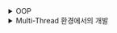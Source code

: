 
<details>

<summary>OOP</summary>

## OOP(Object Oriented Programing)

핵심은 객체와 클래스

- 데이터는 객체의 속성과 상태를 나타낼 수 있다.
- 행동은 스스로 변화하고 다른 물체와 소통할 수 있는 능력이다.

### 클래스와 객체

객체는 클래스의 인스턴스

각각의 객체는 상태, 행동, 그리고 식별자를 가지고 있다.

객체들은 서로간의 호출을 통해 통신할 수 있으며 이를 `message passing`이라고 한다.

하나의 클래스를 통해 필요로 하는 어플리케이션에 여러 개의 객체를 생성할 수 있다.

각 객체의 식별은 일반적으로 JVM에 의해 유지되며 자바 객체를 만들 때마다 JVM은 각 객체에 대한 해시코드를 만들고 할당하게 된다.

이를 통해 JVM은 모든 개체가 고유하게 식별되도록 한다.

### 생성자

생성자는 반환값이 없는 특수한 메서드

생성자의 이름은 항상 클래스의 이름과 동일하며, 초기 객체 상태를 설정하기 위한 매개 변수를 사용할 수도 있다.

생성자를 작성하지 않는 경우 JVM은 기본 생성자를 할당하며, 이는 매개변수를 허용하지 않기 때문에 매개변수가 필요한 경우에는 개발자가 직접 생성자를 작성해야 한다.

### 4가지 특징

**1. 추상화(Abstraction)**

컨텍스트와 관련이 없는 정보를 숨기거나 관련된 정보만 알 수 있도록 하는 것

- 데이터 추상화
  - 복잡한 데이터 형태를 생성하기 위해 작은 데이터 타입을 사용하는 방법


- 제어 추상화
  - 어떤 클래스의 메소드를 사용하는 사용자에게 해당 메소드의 작동방식과 같은 로직을 숨기기 위해 사용
  - 메소드 내 로직이 변경되더라도 실제 사용자는 변경된 내용과 관계없이 이전과 동일하게 메소드를 사용할 수 있다.
  - 로직이 변경되더라도 사용자에게 영향을 주지 않는다.



**2. 캡슐화(Encapsulation)**

관련이 있는 변수와 함수를 하나의 클래스로 묶고 외부에서 쉽게 접근하지 못하도록 은닉하는 것

객체의 직접적인 접근을 막고, 외부에서 내부의 정보에 직접 접근하거나 변경할 수 없다.

객체가 제공하는 필드와 메서드를 통해서만 접근이 가능하다.

**정보 은닉**

모든 객체지향 언어적 요소를 활용해 객체에 대한 구체적인 정보를 노출시키지 않도록 하는 기법

종류
- 객체의 구체적인 타입 은닉(상위 타입 캐스팅)
- 객체의 필드 및 메소드 은닉(캡슐화)
- 구현 은닉(인터페이스 및 추상 클래스 기반의 구현)

**정보 은닉의 목적**

- 코드가 타입, 메소드, 구현에 의존하는 것을 막음으로써 객체간의 구체적인 결합도를 약화시켜 교체나 변경이 쉽도록 함
- 동일한 타입의 달느 구현 객체들을 교체함으로써 동적 기능 변경 가능
- 연동할 구체적인 구현이 없는 상태에서도 인터페이스만으로 정확한 연동 코드의 생성이 가능하다.



**3. 상속(Inheritance)**

하나의 클래스가 부모 클래스의 속성과 행동을 얻게 되는 방법

코드의 재사용성과 유지보수를 위해 사용

`extends` 키워드를 통해 사용할 수 있으며, 상속되는 클래스를 super 클래스, 새롭게 생성된 클래스를 sub 클래스라고 한다.

sub 클래스는 super 클래스의 non-private 멤버들을 상속받게 되며, 생성자는 멤버가 아니기 때문에 상속되지 않는다.

하지만 sub 클래스에서 super 클래스의 생성자를 호출할 수 있다.


**4. 다형성(polymorphism)**

같은 자료형에 여러가지 객체를 대입해 다양한 결과를 얻어내는 성질

이를 통해 동일한 이름을 가진 여러 형태의 메소드들을 만들 수 있다.

- compile time polymorphism
  - 컴파일러가 필요한 모든 정보를 가지고 있고, 프로그램 컴파일 중에 호출할 방법을 알기 때문에 컴파일 시간에 적절한 메소드를 각각의 객체에 바인딩할 수 있다.
  - 정적 바인딩이나 early binding 이라고도 불린다.
  - 메소드 오버로딩을 통해 사용되며, 이를 통해 메소드의 매개변수의 형태가 달라질 수 있다.


- runtime polymorphism
  - 동적 바인딩이라고 불리며 메소드 오버라이딩과 관련이 있다.
  - 일반적으로 런타임 다형성은 부모 클래스와 자식 클래스가 존재할 때 사용되는데 부모자식 클래스에 존재하는 메소드를 실행시키게 되면 런타임 과정에서 해당 인스턴스에 맞는 메소드를 호출하게 된다.



### 5대 원칙(SOLID 원칙)

- 단일 책임 원칙(SPR, Single Responsibility Principle)
  - 모든 클래스는 각각 하나의 책임만 가져야 한다.
  - 클래스는 그 책임을 완전히 캡슐화해야 한다.

  
- 개방-폐쇄 원칙(OCP, Open Closed Principle)
  - 확장에는 열려있고 수정에는 닫혀있어야 한다.
  - 기존 코드를 변경하지 않으면서 기능을 추가할 수 있도록 설계되어야 한다.


- 리스코프 치환 원칙(LSP, Liskov Substitution Principle)
  - 자식 클래스는 언제나 자신의 부모 클래스를 대체할 수 있다.
  - 즉, 부모 클래스가 들어갈 자리에 자식 클래스를 넣어도 잘 작동해야 한다.
  - 자식 클래스는 부모 클래스의 책임을 무시하거나 재정의하지 않고 확장만 수행해야 한다.


- 인터페이스 분리 원칙(ISP, Interface Segregation Principle)
  - 한 클래스는 자신이 사용하지 않는 인터페이스는 구현하지 말아야 한다.


- 의존 역전 원칙(DIP, Dependency Inversion Principle)
  - 의존 관계를 맺을 때 변화하기 쉬운 것 또는 자주 변화하는 것보다 변하기 어려운 것, 거의 변하지 않는 것에 의존해야 한다.
  - 즉, 구체적인 클래스보다 인터페이스나 추상 클래스와 관계를 맺어야 한다.


**reference** <br>
https://velog.io/@vincentj2/JAVA-OOP란 <br>
https://sarguments.me/encapsulation-vs-information-hiding/ <br>
https://hckcksrl.medium.com/solid-원칙-182f04d0d2b

</details>


<details>

<summary>Multi-Thread 환경에서의 개발</summary>

## Multi-Thread 환경에서의 개발

### Thread

- 프로그램 내에서 실행되는 프로그램 제어 흐름(실행 단위)을 말한다.
- 한 프로그램에 여러 개의 스레드가 존재할 수 있다.
- 프로그램 코드를 한 줄씩 실행하는 것이 스레드의 역할이다. (=실행제어)
- 스레드란 곧 프로그램을 실행하는 주체이다.
- 스레드를 보통 가벼운 프로세스(light-process)라고 표현한다.


### Multi-Thread

- 여러 개의 스레드를 이용하는 프로그램
- 다중 스레드에서 각각의 스레드는 하나의 독립적인 프로세스처럼 작업 수행

#### 멀티 스레드로 구현된 프로그램을 실행하면

- 하나의 프로세서는 한 번에 하나의 스레드밖에 실행시키지 못한다.
- 대신 일정한 간격으로 수행해야 하는 스레드를 전환한다.
- 스레드를 전환할 때는 운영체제의 스케줄러의 기준에 따라 순서가 정해지게 된다.
- 여러 스레드를 번갈아 처리하기 때문에 엄밀히 말하면 한 가지를 처리하지만 동시에 작업하는 듯한 효과를 준다.
- 이와 같은 방식을 시분할 방식이라고 한다.


#### 멀티 스레드 방식을 사용하는 이유(장점)

- 프로세스는 독립적이다. 이 때문에 작업 공간이 독립적이고, 프로세스끼리 자원 및 데이터를 공유하기 어렵다.
  - 프로세스 간에 데이터 전송이 필요한 경우 시간 및 자원 소요가 많다.

- 프로세스 내의 스레드는 서로 독립적이지 않다. 작업 공간을 함께 사용하기 때문에 자원 및 데이터를 공유할 수 있다.
  - 즉, 스레드 간 데이터 전송이 필요한 경우 시간 및 자원 소요가 적다.

- 스레드는 프로세스처럼 작업을 동시에 처리할 수 있는 특징이 있으면서, 프로세스보다 오버헤드가 적다는 장점이 있다.

[more](https://makecodework.tistory.com/entry/Java-스레드Thread-스레드-개념-및-생성하기)

### Field Member

#### Field

클래스에 포함된 변수를 의미한다. 즉, 객체의 속성을 정의하는 공간

**변수** <br>
- 클래스 변수(class variable)
- 인스턴스 변수(instance variable)
- 지역 변수(local variable)

필드에서 다루는 변수는 클래스 변수와 인스턴스 변수!

----

필드에 변수를 만들어두면 메소드끼리 변수를 주고 받는 데 있어서 참조하기 쉽다.

하지만 객체가 여러 스레드가 접근하는 싱글돈 객체라면 field에서 상태값을 가지고 있으면 안 된다.

모든 변수를 파라미터로 넘겨받고 return 하는 방식으로 코드를 구성해야 한다.


### 동기화(Synchronized)와 비동기화

자바는 `Synchronized` 키워드를 사용해 스레드 간 race condition(경쟁 상태)을 통제한다.

#### 동기화(Synchronized)

한 자원에 대해 동시에 접근하는 것을 제한하는 방식

요청과 그 결과가 동시에 일어나며, 어떤 객체 또는 함수 내부에서 다른 함수를 호출했을 때 이 함수의 결과를 호출한 쪽에서 처리하면 동기

![img.png](img.png)

- System Call이 끝날 때까지 다른 스레드의 접근을 막아버리는 것
- 예시) nextLine()에서 입력을 받을 때까지 대기하는 것

#### 비동기화(Asynchronized)

한 자원에 대해 동시 접근 가능

요청과 그 결과가 동시에 일어나지 않으며, 동기와 달리 어떤 객체 또는 함수 내부에서 다른 함수를 호출했을 때 이 함수의 결과를 호출한 쪽에서 처리하지 않으면 비동기(Ex: Ajax)

![img_1.png](img_1.png)

- System Call이 왔든 말든 상관없이 계속 호출 가능
- Call Back 함수를 통해 결과를 가져온다.


### block / nonblock

#### Blocking

자신의 수행결과가 끝날때까지 제어권을 가지고 있는 것


#### Non-Blocking

자신이 호출되었을 때 제어권을 바로 자신을 호출한 쪽으로 넘기며, 자신을 호출한 쪽에서 다른 일을 할 수 있도록 하는 것

흔히 '비동기로 처리했다'라는 말은 수행하고자 하는 작업이 논블로킹임을 내포함

순차적으로 작업이 처리되어야 한다면 동기 혹은 블로킹 방식을 사용해야 한다.


### Volatile

각 스레드는 메인 메모리로부터 값을 복사해 CPU 캐시에 저장해 작업한다.

CPU가 두 개 이상이라면 멀티 스레드 환경에서 각 스레드는 서로 다른 CPU에서 동작하고 있으며, 이는 각 스레드가 같은 변수에 대해 읽기, 쓰기 동작을 수행할 시 
각자의 CPU 캐시에 메인 메모리의 값과 다른 값을 갖고 있을 수 있게 된다.

하지만 자바에서 어떤 변수에 `volatile` 키워드를 붙이면 해당 변수는 모든 읽기와 쓰기 작업이 CPU 캐시가 아닌 메인 메모리에서 이루어지게 되고, 그럼으로써 해당 변수 값에 대해 가시성을 보장할 수 있게 된다.

사실 이 가시성이란 읽기, 쓰기 작업에 대해서 '동시성 문제를 해결해준다.'는 의미는 아니다.

따라서 반드시 `synchronized` 키워드로 공유 객체에 대한 동기화 처리까지 해주어야 싱글톤을 보장받을 수 있다.


### ThreadLocal

Thread 단위로 로컬 변수를 할당하는 기능

일반 변수의 수명은 특정 코드 블록[ex) method 범위, for 블록 내의 범위] 내에서만 유효하다.

반면 ThreadLocal을 이용하면 thread 영역에 변수를 설정할 수 있기 때문에 특정 스레드가 실행하는 모든 코드에서 그 스레드에 설정된 변수 값을 사용할 수 있게 된다.


**reference** <br>
https://makecodework.tistory.com/entry/Java-스레드Thread-스레드-개념-및-생성하기 <br>
https://velog.io/@dewgang/자바-Multi-Thread-환경에서의-개발 <br>
https://ittrue.tistory.com/m/118 <br>
https://theheydaze.tistory.com/612 <br>
https://huisam.tistory.com/entry/Synchronized-Asynchronized <br>
https://kwangkyun-world.tistory.com/entry/동기화Synchronized-vs-비동기화Asynchronized-블로킹blocking과-논블로킹non-blocking
https://velog.io/@naneun/Java-Volatile-키워드란 <br>
https://velog.io/@hsjung2015/JAVA-ThreadLocal에-대하여 <br>


</details>
